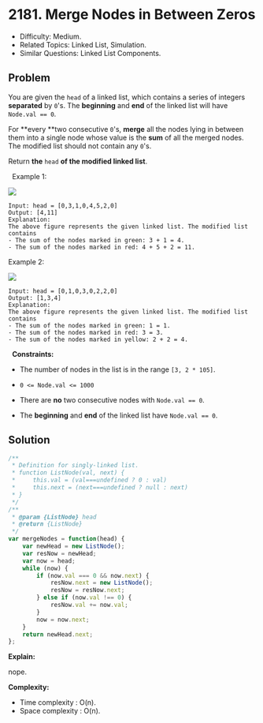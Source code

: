 # 2181. Merge Nodes in Between Zeros

- Difficulty: Medium.
- Related Topics: Linked List, Simulation.
- Similar Questions: Linked List Components.

## Problem

You are given the `head` of a linked list, which contains a series of integers **separated** by `0`'s. The **beginning** and **end** of the linked list will have `Node.val == 0`.

For **every **two consecutive `0`'s, **merge** all the nodes lying in between them into a single node whose value is the **sum** of all the merged nodes. The modified list should not contain any `0`'s.

Return **the** `head` **of the modified linked list**.

 
Example 1:

![](https://assets.leetcode.com/uploads/2022/02/02/ex1-1.png)

```
Input: head = [0,3,1,0,4,5,2,0]
Output: [4,11]
Explanation: 
The above figure represents the given linked list. The modified list contains
- The sum of the nodes marked in green: 3 + 1 = 4.
- The sum of the nodes marked in red: 4 + 5 + 2 = 11.
```

Example 2:

![](https://assets.leetcode.com/uploads/2022/02/02/ex2-1.png)

```
Input: head = [0,1,0,3,0,2,2,0]
Output: [1,3,4]
Explanation: 
The above figure represents the given linked list. The modified list contains
- The sum of the nodes marked in green: 1 = 1.
- The sum of the nodes marked in red: 3 = 3.
- The sum of the nodes marked in yellow: 2 + 2 = 4.
```

 
**Constraints:**


	
- The number of nodes in the list is in the range `[3, 2 * 105]`.
	
- `0 <= Node.val <= 1000`
	
- There are **no** two consecutive nodes with `Node.val == 0`.
	
- The **beginning** and **end** of the linked list have `Node.val == 0`.



## Solution

```javascript
/**
 * Definition for singly-linked list.
 * function ListNode(val, next) {
 *     this.val = (val===undefined ? 0 : val)
 *     this.next = (next===undefined ? null : next)
 * }
 */
/**
 * @param {ListNode} head
 * @return {ListNode}
 */
var mergeNodes = function(head) {
    var newHead = new ListNode();
    var resNow = newHead;
    var now = head;
    while (now) {
        if (now.val === 0 && now.next) {
            resNow.next = new ListNode();
            resNow = resNow.next;
        } else if (now.val !== 0) {
            resNow.val += now.val;
        }
        now = now.next;
    }
    return newHead.next;
};
```

**Explain:**

nope.

**Complexity:**

* Time complexity : O(n).
* Space complexity : O(n).

